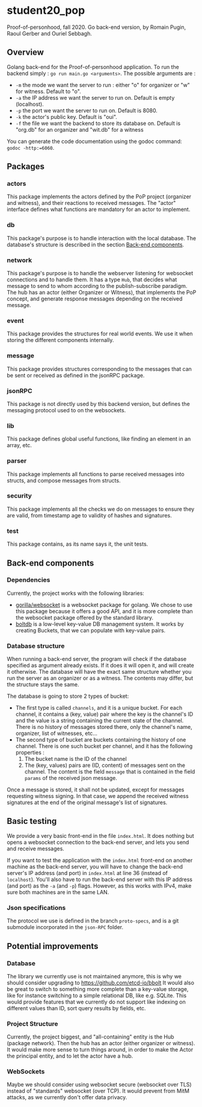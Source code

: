 # student20_pop
Proof-of-personhood, fall 2020. Go back-end version, by Romain Pugin, Raoul Gerber and Ouriel Sebbagh.

## Overview
Golang back-end for the Proof-of-personhood application. To run the backend simply : `go run main.go <arguments>`. The possible 
arguments are :
* `-m` the mode we want the server to run : either "o" for organizer or "w" for witness. Default to "o".
* `-a` the IP address we want the server to run on. Default is empty (localhost).
* `-p` the port we want the server to run on. Default is 8080.
* `-k` the actor's public key. Default is "oui".
* `-f` the file we want the backend to store its database on. Default is "org.db" for an organizer and "wit.db" for a witness

You can generate the code documentation using the godoc command: `godoc -http:=6060`.

## Packages
### actors
This package implements the actors defined by the PoP project (organizer and witness), and their reactions to received messages. 
The "actor" interface defines what functions are mandatory for an actor to implement.

### db 
This package's purpose is to handle interaction with the local database. The database's structure is described in the section [Back-end components](#Database-structure).

### network 
This package's purpose is to handle the webserver listening for websocket connections and to handle them.
It has a type `Hub`, that decides what message to send to whom according to the publish-subscribe paradigm.
The hub has an actor (either Organizer or Witness), that implements the PoP concept, and generate response messages 
depending on the received message.

### event
This package provides the structures for real world events. We use it when storing the different components internally.

### message
This package provides structures corresponding to the messages that can be sent or received as defined in the jsonRPC package.

### jsonRPC
This package is not directly used by this backend version, but defines the messaging protocol used to on the websockets.

### lib
This package defines global useful functions, like finding an element in an array, etc.

### parser
This package implements all functions to parse received messages into structs, and compose messages from structs.

### security
This package implements all the checks we do on messages to ensure they are valid, from timestamp age to validity of hashes and signatures.

### test
This package contains, as its name says it, the unit tests.

## Back-end components
### Dependencies
Currently, the project works with the following libraries:
* [gorilla/websocket](https://github.com/gorilla/websocket) is a websocket package for golang. We chose to use this 
package because it offers a good API, and it is more complete than the websocket package offered by the standard library.
* [boltdb](https://github.com/boltdb/bolt) is a low-level key-value DB management system. It works by creating Buckets, 
that we can populate with key-value pairs.

### Database structure
When running a back-end server, the program will check if the database specified as argument already exists. If it does 
it will open it, and will create it otherwise. The database will have the exact same structure whether you run the server 
as an organizer or as a witness. The contents may differ, but the structure stays the same.

The database is going to store 2 types of bucket:
* The first type is called `channels`, and it is a unique bucket. For each channel, it contains a (key, value) pair where the key is the channel's ID
and the value is a string containing the current state of the channel. There is no history of messages stored there, 
only the channel's name, organizer, list of witnesses, etc...
* The second type of bucket are buckets containing the history of one channel. There is one such bucket per channel, and 
it has the following properties :
    1. The bucket name is the ID of the channel
    2. The (key, values) pairs are (ID, content) of messages sent on the channel. The content is the field `message` that
  is contained in the field `params` of the received json message.

Once a message is stored, it shall not be updated, except for messages requesting witness signing. In that case, we 
append the received witness signatures at the end of the original message's list of signatures.

## Basic testing
We provide a very basic front-end in the file `index.html`. It does nothing but opens a websocket connection to the back-end server, and lets
you send and receive messages.

If you want to test the application with the `index.html` front-end on another machine as the back-end server, you will have to change the
back-end server's IP address (and port) in `index.html` at line 36 (instead of `localhost`). You'll also have to run the back-end
server with this IP address (and port) as the `-a` (and `-p`) flags. However, as this works with IPv4, make sure both machines
are in the same LAN.

### Json specifications
The protocol we use is defined in the branch `proto-specs`, and is a git submodule incorporated in the `json-RPC` folder.

## Potential improvements
### Database
The library we currently use is not maintained anymore, this is why we should consider upgrading to https://github.com/etcd-io/bbolt
It would also be great to switch to something more complete than a key-value storage, like for instance switching to a 
simple relational DB, like e.g. SQLite. This would provide features that we currently do not support like indexing on 
different values than ID, sort query results by fields, etc.

### Project Structure
Currently, the project biggest, and "all-containing" entity is the Hub (package network). Then the hub has an actor 
(either organizer or witness). It would make more sense to turn things around, in order to make the Actor the
principal entity, and to let the actor have a hub.

### WebSockets
Maybe we should consider using websocket secure (websocket over TLS) instead of "standards" websocket (over TCP). It 
would prevent from MitM attacks, as we currently don't offer data privacy.